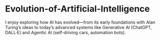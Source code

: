 # Evolution-of-Artificial-Intelligence
I enjoy exploring how AI has evolved—from its early foundations with Alan Turing’s ideas to today’s advanced systems like Generative AI (ChatGPT, DALL·E) and Agentic AI (self-driving cars, automation bots).
